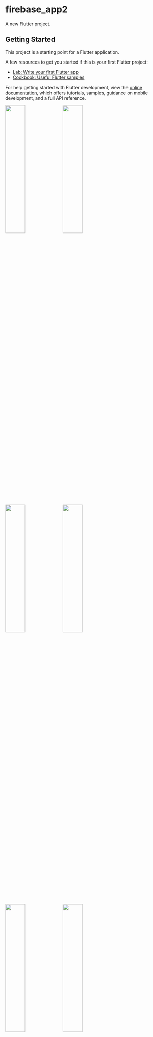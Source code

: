 # firebase_app2

A new Flutter project.

## Getting Started

This project is a starting point for a Flutter application.

A few resources to get you started if this is your first Flutter project:

- [Lab: Write your first Flutter app](https://docs.flutter.dev/get-started/codelab)
- [Cookbook: Useful Flutter samples](https://docs.flutter.dev/cookbook)

For help getting started with Flutter development, view the
[online documentation](https://docs.flutter.dev/), which offers tutorials,
samples, guidance on mobile development, and a full API reference.
</p>
<img src="https://github.com/dharmishthamakwana/user-ecommerce/assets/114208599/63cb622f-eb0a-46d1-9e13-e08e16af336f"height=32% width=35%>
<img src="https://github.com/dharmishthamakwana/user-ecommerce/assets/114208599/04902fa0-954c-43da-8e45-d619d59a8d3c"height=32% width=35%>
<img src="https://github.com/dharmishthamakwana/user-ecommerce/assets/114208599/42c67fbf-52b8-41d1-81b0-48f8f3d60ae4"height=32% width=35%>
<img src="https://github.com/dharmishthamakwana/user-ecommerce/assets/114208599/72c767ef-d8f3-47f8-a0e8-3595c46f6713"height=32% width=35%>
<img src="https://github.com/dharmishthamakwana/user-ecommerce/assets/114208599/ad688bc0-9d7d-4243-a4b4-c1a971536913"height=32% width=35%>
<img src="https://github.com/dharmishthamakwana/user-ecommerce/assets/114208599/f3263adf-e46c-47f4-b217-a132092a6b85"height=32% width=35%>
<img src="https://github.com/dharmishthamakwana/user-ecommerce/assets/114208599/f57dbe2d-49fb-4160-8215-b16782ca6a1c"height=32% width=35%>
<img src="https://github.com/dharmishthamakwana/user-ecommerce/assets/114208599/19a23690-d1ca-4b98-9380-077d15542d4e"height=32% width=35%>
<img src="https://github.com/dharmishthamakwana/user-ecommerce/assets/114208599/cc880dcc-646d-4441-b88b-967e21e2b4af"height=32% width=35%>
<img src="https://github.com/dharmishthamakwana/user-ecommerce/assets/114208599/5f200a38-8f75-4266-8fe9-dc7a19a3d7fe"height=32% width=35%>





![5]()
![4]()

